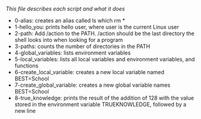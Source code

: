 *This file describes each script and what it does*
- 0-alias: creates an alias called ls which rm *
- 1-hello_you: prints hello user, where user is the current Linux user
- 2-path: Add /action to the PATH. /action should be the last directory the shell looks into when looking for a program
- 3-paths: counts the number of directories in the PATH
- 4-global_variables: lists environment variables
- 5-local_variables:  lists all local variables and environment variables, and functions
- 6-create_local_variable: creates a new local variable named BEST=School
- 7-create_global_variable: creates a new global variable names BEST=School
- 8-true_knowledge: prints the result of the addition of 128 with the value stored in the environment variable TRUEKNOWLEDGE, followed by a new line
